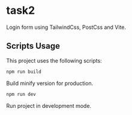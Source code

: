 # task2

Login form using TailwindCss, PostCss and Vite.

## Scripts Usage

This project uses the following scripts:

```bash
npm run build
```

Build minify version for production.

```bash
npm run dev
```

Run project in development mode.
